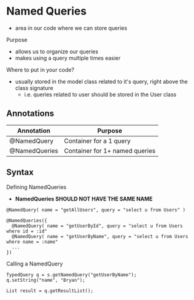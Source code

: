 # Named Queries
- area in our code where we can store queries

Purpose
- allows us to organize our queries
- makes using a query multiple times easier  

Where to put in your code?
- usually stored in the model class related to it's query, right above the class signature
  - i.e. queries related to user should be stored in the User class  

## Annotations
| Annotation | Purpose |
|-|-|
| @NamedQuery | Container for a 1 query |
| @NamedQueries | Container for 1+ named queries |  

## Syntax
Defining NamedQueries
- **NamedQueries SHOULD NOT HAVE THE SAME NAME**  
```
@NamedQuery( name = "getAllUsers", query = "select u from Users" )

@NamedQueries({
  @NamedQuery( name = "getUserById", query = "select u from Users where id = :id"
  @NamedQuery( name = "getUserByName", query = "select u from Users where name = :name"
  ...
})
```  

Calling a NamedQuery
```
TypedQuery q = s.getNamedQuery("getUserByName");
q.setString("name", "Bryan");

List result = q.getResultList();
```
